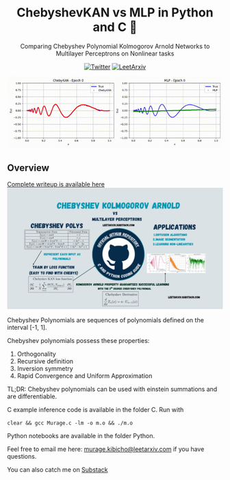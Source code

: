 <div align="center">

# ChebyshevKAN vs MLP in Python and C 🥮
Comparing Chebyshev Polynomial Kolmogorov Arnold Networks to Multilayer Perceptrons on Nonlinear tasks

[![Twitter](https://img.shields.io/twitter/url?url=https%3A%2F%2Fx.com%2Fmurage_kibicho&label=%40murage_kibicho)](https://x.com/murage_kibicho)
[![LeetArxiv](https://img.shields.io/badge/docs-moonlink?style=flat&logo=readthedocs&logoColor=white)](https://leetarxiv.substack.com/p/chebyshev-kolmogorov-arnold-networks)

![Model Comparison](Videos/comparison.gif)
</div>

## Overview

[Complete writeup is available here](https://leetarxiv.substack.com/p/chebyshev-kolmogorov-arnold-networks)
![Poster Summary](Images/ChebyshevKolmogorov.png)


Chebyshev Polynomials are sequences of polynomials defined on the interval [-1, 1]. 

Chebyshev polynomials possess these properties:
1. Orthogonality
2. Recursive definition
3. Inversion symmetry
4. Rapid Convergence and Uniform Approximation

TL;DR: Chebyshev polynomials can be used with einstein summations and are differentiable.

C example inference code is available in the folder C. Run with
```
clear && gcc Murage.c -lm -o m.o && ./m.o
```
Python notebooks are available in the folder Python.

Feel free to email me here: murage.kibicho@leetarxiv.com if you have questions.

You can also catch me on [Substack](https://leetarxiv.substack.com/p/chebyshev-kolmogorov-arnold-networks)
